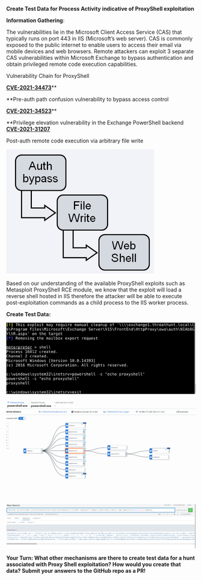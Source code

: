 **Create Test Data for Process Activity indicative of ProxyShell exploitation**

**Information Gathering**:

The vulnerabilities lie in the Microsoft Client Access Service (CAS) that
typically runs on port 443 in IIS (Microsoft’s web server). CAS is commonly
exposed to the public internet to enable users to access their email via mobile
devices and web browsers. Remote attackers can exploit 3 separate CAS
vulnerabilities within Microsoft Exchange to bypass authentication and obtain
privileged remote code execution capabilities.

Vulnerability Chain for ProxyShell

[**CVE-2021-34473**](https://msrc.microsoft.com/update-guide/vulnerability/CVE-2021-34473)**

**Pre-auth path confusion vulnerability to bypass access control

[**CVE-2021-34523**](https://msrc.microsoft.com/update-guide/vulnerability/CVE-2021-34523)**

**Privilege elevation vulnerability in the Exchange PowerShell backend  
[**CVE-2021-31207**](https://msrc.microsoft.com/update-guide/en-US/vulnerability/CVE-2021-31207)

Post-auth remote code execution via arbitrary file write

![](media/f654802d7d1c3a23308bdb550c135cc9.png)

Based on our understanding of the available ProxyShell exploits such as
Metasploit ProxyShell RCE module, we know that the exploit will load a reverse
shell hosted in IIS therefore the attacker will be able to execute
post-exploitation commands as a child process to the IIS worker process.

**Create Test Data:**

**![](media/a3b654e68c1551a00ef379df1cb398eb.png)**

**![](media/f81426199cd2d69d162160aaa89e882e.png)**

**![](media/eed6899745fb84d962a40b9eaa5d4f11.png)**

**Your Turn: What other mechanisms are there to create test data for a hunt
associated with Proxy Shell exploitation? How would you create that data? Submit
your answers to the GitHub repo as a PR!**
